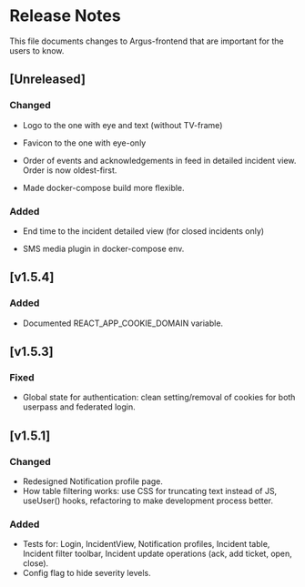 # Release Notes
This file documents changes to Argus-frontend that are important for the users to know.

## [Unreleased]

### Changed
- Logo to the one with eye and text (without TV-frame)
- Favicon to the one with eye-only

- Order of events and acknowledgements in feed in detailed incident view. Order is now oldest-first.
- Made docker-compose build more flexible.

### Added
- End time to the incident detailed view (for closed incidents only)

- SMS media plugin in docker-compose env.



## [v1.5.4]

### Added
- Documented REACT_APP_COOKIE_DOMAIN variable.

## [v1.5.3]

### Fixed
- Global state for authentication: clean setting/removal of cookies for both userpass and federated login.

## [v1.5.1]

### Changed
- Redesigned Notification profile page.
- How table filtering works: use CSS for truncating text instead of JS, useUser() hooks, refactoring to make development process better.


### Added
- Tests for: Login, IncidentView, Notification profiles, Incident table, Incident filter toolbar, Incident update operations (ack, add ticket, open, close).
- Config flag to hide severity levels.